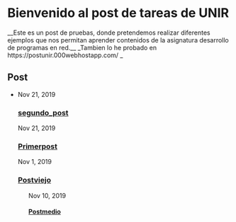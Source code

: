 <html>
<body>

<h1>Bienvenido al post de tareas de UNIR</h1>
<p>__Este es un post de pruebas, donde pretendemos realizar diferentes ejemplos que nos permitan aprender contenidos de la asignatura desarrollo de programas en red.__ _Tambien lo he probado en https://postunir.000webhostapp.com/ _</p>

</body>
</html>

<h2 class="post-list-heading">Post</h2>
	<ul class"post-list"><li>
<span class="post-meta">Nov 21, 2019</span>
<h3>
	<a class="post-link" href="_posts/2019-11-21-segundo_post.md">
	segundo_post
	</a>
</h3></li>

<span class="post-meta">Nov 21, 2019</span>
<h3>
	<a class="post-link" href="_posts/2019-11-21-primerpost.md">
	Primerpost
	</a>
</h3></li>
<span class="post-meta">Nov 1, 2019</span>
<h3>
	<a class="post-link" href="_posts/2019-11-01-PostViejo.md">
	Postviejo
	</a>
</h3></li><ul>
	
<span class="post-meta">Nov 10, 2019</span>
<h4>
	<a class="post-link" href="_posts/2019-11-10-postmedio.md">
	Postmedio
	</a>
</h4></li><ul>
	
</div>
</body>
</html>

